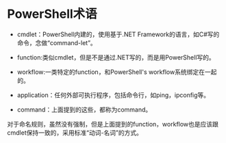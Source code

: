 
# PowerShell术语

* cmdlet：PowerShell内建的，使用基于.NET Framework的语言，如C#写的命令，念做“command-let”。

* function:类似cmdlet，但是不是通过.NET写的，而是用PowerShell写的。

* workflow:一类特定的function，和PowerShell's workflow系统绑定在一起的。

* application：任何外部可执行程序，包括命令行，如ping，ipconfig等。

* command：上面提到的这些，都称为command。

对于命名规则，虽然没有强制，但是上面提到的function，workflow也是应该跟cmdlet保持一致的，采用标准“动词-名词”的方式。


```python

```
